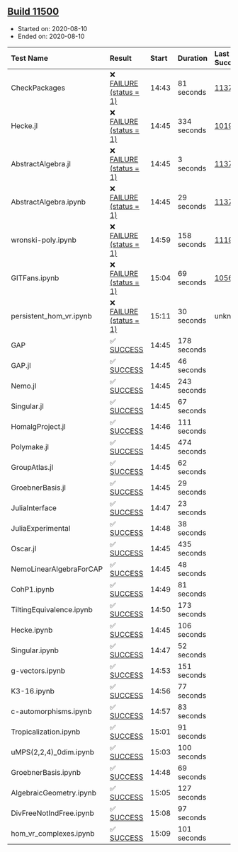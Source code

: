 ## [Build 11500](https://oscarci.mathematik.uni-kl.de/job/oscar/11500/)

* Started on: 2020-08-10
* Ended on: 2020-08-10

| Test Name    | Result | Start | Duration | Last Success | First Failure |
|:-------------|:-------|:------|:---------|:-------------|:--------------|
| CheckPackages | ❌ [FAILURE (status = 1)](https://oscarci.mathematik.uni-kl.de/job/oscar/11500/artifact/logs/build-11500/CheckPackages.log) | 14:43 | 81 seconds | [11376](https://oscarci.mathematik.uni-kl.de/job/oscar/11376/) | [11377](https://oscarci.mathematik.uni-kl.de/job/oscar/11377/) |
| Hecke.jl | ❌ [FAILURE (status = 1)](https://oscarci.mathematik.uni-kl.de/job/oscar/11500/artifact/logs/build-11500/Hecke.jl.log) | 14:45 | 334 seconds | [10197](https://oscarci.mathematik.uni-kl.de/job/oscar/10197/) | [10198](https://oscarci.mathematik.uni-kl.de/job/oscar/10198/) |
| AbstractAlgebra.jl | ❌ [FAILURE (status = 1)](https://oscarci.mathematik.uni-kl.de/job/oscar/11500/artifact/logs/build-11500/AbstractAlgebra.jl.log) | 14:45 | 3 seconds | [11376](https://oscarci.mathematik.uni-kl.de/job/oscar/11376/) | [11377](https://oscarci.mathematik.uni-kl.de/job/oscar/11377/) |
| AbstractAlgebra.ipynb | ❌ [FAILURE (status = 1)](https://oscarci.mathematik.uni-kl.de/job/oscar/11500/artifact/logs/build-11500/AbstractAlgebra.ipynb.log) | 14:45 | 29 seconds | [11376](https://oscarci.mathematik.uni-kl.de/job/oscar/11376/) | [11377](https://oscarci.mathematik.uni-kl.de/job/oscar/11377/) |
| wronski-poly.ipynb | ❌ [FAILURE (status = 1)](https://oscarci.mathematik.uni-kl.de/job/oscar/11500/artifact/logs/build-11500/wronski-poly.ipynb.log) | 14:59 | 158 seconds | [11192](https://oscarci.mathematik.uni-kl.de/job/oscar/11192/) | [11193](https://oscarci.mathematik.uni-kl.de/job/oscar/11193/) |
| GITFans.ipynb | ❌ [FAILURE (status = 1)](https://oscarci.mathematik.uni-kl.de/job/oscar/11500/artifact/logs/build-11500/GITFans.ipynb.log) | 15:04 | 69 seconds | [10566](https://oscarci.mathematik.uni-kl.de/job/oscar/10566/) | [10567](https://oscarci.mathematik.uni-kl.de/job/oscar/10567/) |
| persistent_hom_vr.ipynb | ❌ [FAILURE (status = 1)](https://oscarci.mathematik.uni-kl.de/job/oscar/11500/artifact/logs/build-11500/persistent_hom_vr.ipynb.log) | 15:11 | 30 seconds | unknown | unknown |
| GAP | ✅ [SUCCESS](https://oscarci.mathematik.uni-kl.de/job/oscar/11500/artifact/logs/build-11500/GAP.log) | 14:45 | 178 seconds |  |  |
| GAP.jl | ✅ [SUCCESS](https://oscarci.mathematik.uni-kl.de/job/oscar/11500/artifact/logs/build-11500/GAP.jl.log) | 14:45 | 46 seconds |  |  |
| Nemo.jl | ✅ [SUCCESS](https://oscarci.mathematik.uni-kl.de/job/oscar/11500/artifact/logs/build-11500/Nemo.jl.log) | 14:45 | 243 seconds |  |  |
| Singular.jl | ✅ [SUCCESS](https://oscarci.mathematik.uni-kl.de/job/oscar/11500/artifact/logs/build-11500/Singular.jl.log) | 14:45 | 67 seconds |  |  |
| HomalgProject.jl | ✅ [SUCCESS](https://oscarci.mathematik.uni-kl.de/job/oscar/11500/artifact/logs/build-11500/HomalgProject.jl.log) | 14:46 | 111 seconds |  |  |
| Polymake.jl | ✅ [SUCCESS](https://oscarci.mathematik.uni-kl.de/job/oscar/11500/artifact/logs/build-11500/Polymake.jl.log) | 14:45 | 474 seconds |  |  |
| GroupAtlas.jl | ✅ [SUCCESS](https://oscarci.mathematik.uni-kl.de/job/oscar/11500/artifact/logs/build-11500/GroupAtlas.jl.log) | 14:45 | 62 seconds |  |  |
| GroebnerBasis.jl | ✅ [SUCCESS](https://oscarci.mathematik.uni-kl.de/job/oscar/11500/artifact/logs/build-11500/GroebnerBasis.jl.log) | 14:45 | 29 seconds |  |  |
| JuliaInterface | ✅ [SUCCESS](https://oscarci.mathematik.uni-kl.de/job/oscar/11500/artifact/logs/build-11500/JuliaInterface.log) | 14:47 | 23 seconds |  |  |
| JuliaExperimental | ✅ [SUCCESS](https://oscarci.mathematik.uni-kl.de/job/oscar/11500/artifact/logs/build-11500/JuliaExperimental.log) | 14:48 | 38 seconds |  |  |
| Oscar.jl | ✅ [SUCCESS](https://oscarci.mathematik.uni-kl.de/job/oscar/11500/artifact/logs/build-11500/Oscar.jl.log) | 14:45 | 435 seconds |  |  |
| NemoLinearAlgebraForCAP | ✅ [SUCCESS](https://oscarci.mathematik.uni-kl.de/job/oscar/11500/artifact/logs/build-11500/NemoLinearAlgebraForCAP.log) | 14:45 | 48 seconds |  |  |
| CohP1.ipynb | ✅ [SUCCESS](https://oscarci.mathematik.uni-kl.de/job/oscar/11500/artifact/logs/build-11500/CohP1.ipynb.log) | 14:49 | 81 seconds |  |  |
| TiltingEquivalence.ipynb | ✅ [SUCCESS](https://oscarci.mathematik.uni-kl.de/job/oscar/11500/artifact/logs/build-11500/TiltingEquivalence.ipynb.log) | 14:50 | 173 seconds |  |  |
| Hecke.ipynb | ✅ [SUCCESS](https://oscarci.mathematik.uni-kl.de/job/oscar/11500/artifact/logs/build-11500/Hecke.ipynb.log) | 14:45 | 106 seconds |  |  |
| Singular.ipynb | ✅ [SUCCESS](https://oscarci.mathematik.uni-kl.de/job/oscar/11500/artifact/logs/build-11500/Singular.ipynb.log) | 14:47 | 52 seconds |  |  |
| g-vectors.ipynb | ✅ [SUCCESS](https://oscarci.mathematik.uni-kl.de/job/oscar/11500/artifact/logs/build-11500/g-vectors.ipynb.log) | 14:53 | 151 seconds |  |  |
| K3-16.ipynb | ✅ [SUCCESS](https://oscarci.mathematik.uni-kl.de/job/oscar/11500/artifact/logs/build-11500/K3-16.ipynb.log) | 14:56 | 77 seconds |  |  |
| c-automorphisms.ipynb | ✅ [SUCCESS](https://oscarci.mathematik.uni-kl.de/job/oscar/11500/artifact/logs/build-11500/c-automorphisms.ipynb.log) | 14:57 | 83 seconds |  |  |
| Tropicalization.ipynb | ✅ [SUCCESS](https://oscarci.mathematik.uni-kl.de/job/oscar/11500/artifact/logs/build-11500/Tropicalization.ipynb.log) | 15:01 | 91 seconds |  |  |
| uMPS(2,2,4)_0dim.ipynb | ✅ [SUCCESS](https://oscarci.mathematik.uni-kl.de/job/oscar/11500/artifact/logs/build-11500/uMPS-2-2-4-_0dim.ipynb.log) | 15:03 | 100 seconds |  |  |
| GroebnerBasis.ipynb | ✅ [SUCCESS](https://oscarci.mathematik.uni-kl.de/job/oscar/11500/artifact/logs/build-11500/GroebnerBasis.ipynb.log) | 14:48 | 69 seconds |  |  |
| AlgebraicGeometry.ipynb | ✅ [SUCCESS](https://oscarci.mathematik.uni-kl.de/job/oscar/11500/artifact/logs/build-11500/AlgebraicGeometry.ipynb.log) | 15:05 | 127 seconds |  |  |
| DivFreeNotIndFree.ipynb | ✅ [SUCCESS](https://oscarci.mathematik.uni-kl.de/job/oscar/11500/artifact/logs/build-11500/DivFreeNotIndFree.ipynb.log) | 15:08 | 97 seconds |  |  |
| hom_vr_complexes.ipynb | ✅ [SUCCESS](https://oscarci.mathematik.uni-kl.de/job/oscar/11500/artifact/logs/build-11500/hom_vr_complexes.ipynb.log) | 15:09 | 101 seconds |  |  |
